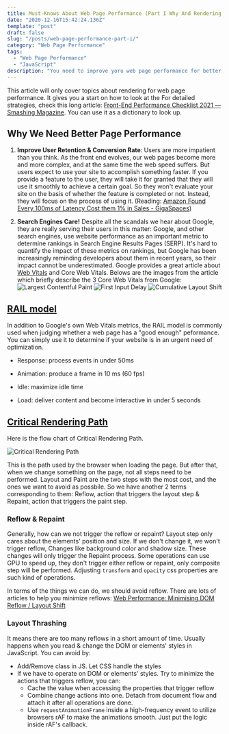 ```yaml
---
title: Must-Knows About Web Page Performance (Part I Why And Rendering Optimization)
date: "2020-12-16T15:42:24.136Z"
template: "post"
draft: false
slug: "/posts/web-page-performance-part-i/"
category: "Web Page Performance"
tags:
  - "Web Page Performance"
  - "JavaScript"
description: "You need to improve yoru web page performance for better user experience and SEO. Let's breakdown the rendering process to see what's going on."
---
```


This article will only cover topics about rendering for web page performance. It gives you a start on how to look at the For detailed strategies, check this long article: [Front-End Performance Checklist 2021 — Smashing Magazine](https://www.smashingmagazine.com/2021/01/front-end-performance-2021-free-pdf-checklist/). You can use it as a dictionary to look up.

## Why We Need Better Page Performance

1.  **Improve User Retention & Conversion Rate**: Users are more impatient than you think. As the front end evolves, our web pages become more and more complex, and at the same time the web speed suffers. But users expect to use your site to accomplish something faster. If you provide a feature to the user, they will take it for granted that they will use it smoothly to achieve a certain goal. So they won't evaluate your site on the basis of whether the feature is completed or not. Instead, they will focus on the process of using it. (Reading: [Amazon Found Every 100ms of Latency Cost them 1% in Sales - GigaSpaces](https://www.gigaspaces.com/blog/amazon-found-every-100ms-of-latency-cost-them-1-in-sales))

2. **Search Engines Care!** Despite all the scandals we hear about Google, they are really serving their users in this matter: Google, and other search engines, use website performance as an important metric to determine rankings in Search Engine Results Pages (SERP). It's hard to quantify the impact of these metrics on rankings, but Google has been increasingly reminding developers about them in recent years, so their impact cannot be underestimated. Google provides a great article about [Web Vitals](https://web.dev/vitals/) and Core Web Vitals. Belows are the images from the article which briefly describe the 3 Core Web Vitals from Google:
![Largest Contentful Paint](/media/lcp.svg)
![First Input Delay](/media/fid.svg)
![Cumulative Layout Shift](/media/cls.svg)

## [RAIL model](https://web.dev/rail/)

In addition to Google's own Web Vitals metrics, the RAIL model is commonly used when judging whether a web page has a "good enough" peformance. You can simply use it to determine if your website is in an urgent need of optimization.

- Response: process events in under 50ms

- Animation: produce a frame in 10 ms (60 fps)

- Idle: maximize idle time

- Load: deliver content and become interactive in under 5 seconds

## [Critical Rendering Path](https://developers.google.com/web/fundamentals/performance/critical-rendering-path?hl=zh-cn)

Here is the flow chart of Critical Rendering Path.

![Critical Rendering Path](/media/critical-rendering-path.svg)

This is the path used by the browser when loading the page. But after that, when we change something on the page, not all steps need to be performed. Layout and Paint are the two steps with the most cost, and the ones we want to avoid as possbile. So we have another 2 terms corresponding to them: Reflow, action that triggers the layout step & Repaint, action that triggers the paint step.

### Reflow & Repaint
Generally, how can we not trigger the reflow or repaint? Layout step only cares about the elements' position and size. If we don't change it, we won't trigger reflow, Changes like background color and shadow size. These changes will only trigger the Repaint process. Some operations can use GPU to speed up, they don't trigger either reflow or repaint, only composite step will be performed. Adjusting `transform` and `opacity` css properties are such kind of operations.

In terms of the things we can do, we should avoid reflow. There are lots of articles to help you minimize reflows: [Web Performance: Minimising DOM Reflow / Layout Shift](https://betterprogramming.pub/web-performance-dom-reflow-76ac7c4d2d4f)

### Layout Thrashing
It means there are too many reflows in a short amount of time. Usually happens when you read & change the DOM or elements' styles in JavaScript. You can avoid by:

- Add/Remove class in JS. Let CSS handle the styles
- If we have to operate on DOM or elements' styles. Try to minimize the actions that triggers reflow, you can:
    - Cache the value when accessing the properties that trigger reflow
    - Combine change actions into one. Detach from document flow and attach it after all operations are done.
    - Use `requestAnimationFrame` inside a high-frequency event to utilize browsers rAF to make the animations smooth. Just put the logic inside rAF's callback.
